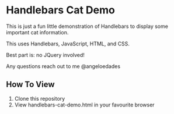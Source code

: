 # Handlebars Cat Demo

This is just a fun little demonstration of Handlebars to display some important cat information.

This uses Handlebars, JavaScript, HTML, and CSS.

Best part is: no JQuery involved!

Any questions reach out to me @angeloedades

## How To View

1. Clone this repository
2. View handlebars-cat-demo.html in your favourite browser